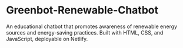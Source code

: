 # Greenbot-Renewable-Chatbot
An educational chatbot that promotes awareness of renewable energy sources and energy-saving practices. Built with HTML, CSS, and JavaScript, deployable on Netlify.
